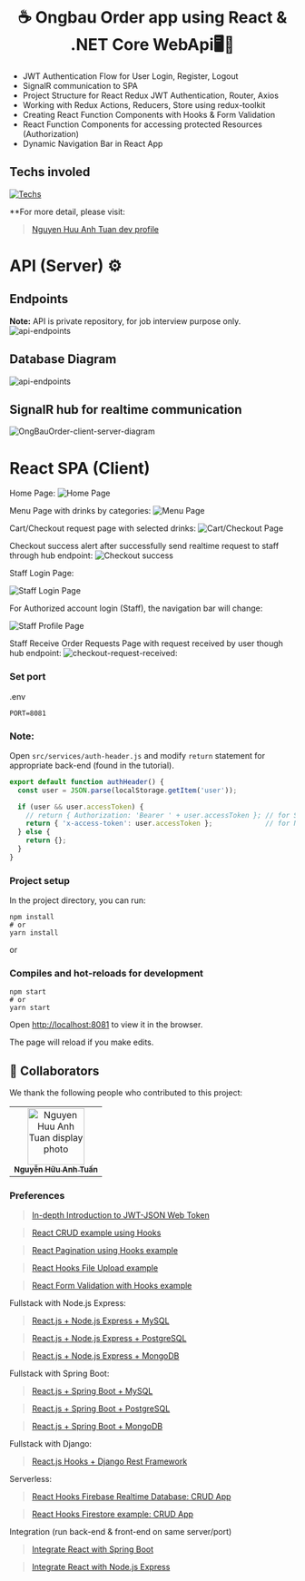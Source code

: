 <h1 align="center">☕ Ongbau Order app using React & .NET Core WebApi🖥️📝</h1>

- JWT Authentication Flow for User Login, Register, Logout
- SignalR communication to SPA
- Project Structure for React Redux JWT Authentication, Router, Axios
- Working with Redux Actions, Reducers, Store using redux-toolkit
- Creating React Function Components with Hooks & Form Validation
- React Function Components for accessing protected Resources (Authorization)
- Dynamic Navigation Bar in React App

## Techs involed
[![Techs](https://skillicons.dev/icons?i=react,dotnet,bootstrap,cs&perline=6)](https://skillicons.dev)

**For more detail, please visit:
> [Nguyen Huu Anh Tuan dev profile](nguyenhuuanhtuan.netlify.app)

# API (Server) ⚙️
## Endpoints
**Note:** API is private repository, for job interview purpose only.
![api-endpoints](api-endpoints.png)

## Database Diagram
![api-endpoints](db-diagram.PNG)

## SignalR hub for realtime communication
![OngBauOrder-client-server-diagram](OngBauOrder-client-server-diagram.png)

# React SPA (Client)
Home Page:
![Home Page](home-page.png)

Menu Page with drinks by categories:
![Menu Page](menu-page.png)

Cart/Checkout request page with selected drinks:
![Cart/Checkout Page](cart-checkout.png)

Checkout success alert after successfully send realtime request to staff through hub endpoint:
![Checkout success](checkout-success.png)


Staff Login Page:

![Staff Login Page](staff-login-page.png)

For Authorized account login (Staff), the navigation bar will change:

![Staff Profile Page](staff-profile-page.png)

Staff Receive Order Requests Page with request received by user though hub endpoint:
![checkout-request-received](checkout-request-received.png):


### Set port
.env
```
PORT=8081
```

### Note:
Open `src/services/auth-header.js` and modify `return` statement for appropriate back-end (found in the tutorial).

```js
export default function authHeader() {
  const user = JSON.parse(localStorage.getItem('user'));

  if (user && user.accessToken) {
    // return { Authorization: 'Bearer ' + user.accessToken }; // for Spring Boot back-end
    return { 'x-access-token': user.accessToken };             // for Node.js Express back-end
  } else {
    return {};
  }
}
```

### Project setup

In the project directory, you can run:

```
npm install
# or
yarn install
```

or

### Compiles and hot-reloads for development

```
npm start
# or
yarn start
```

Open [http://localhost:8081](http://localhost:8081) to view it in the browser.

The page will reload if you make edits.

## 🤝 Collaborators

We thank the following people who contributed to this project:

<table>
  <tr>
    <td align="center">
      <a href="https://github.com/entykey">
        <img src="https://github.com/entykey.png" width="100px;" alt="Nguyen Huu Anh Tuan display photo"/><br>
        <sub>
          <b>Nguyễn Hữu Anh Tuấn</b>
        </sub>
      </a>
    </td>
  </tr>
</table>

### Preferences
> [In-depth Introduction to JWT-JSON Web Token](https://www.bezkoder.com/jwt-json-web-token/)

> [React CRUD example using Hooks](https://www.bezkoder.com/react-hooks-crud-axios-api/)

> [React Pagination using Hooks example](https://www.bezkoder.com/react-pagination-hooks/)

> [React Hooks File Upload example](https://www.bezkoder.com/react-hooks-file-upload/)

> [React Form Validation with Hooks example](https://bezkoder.com/react-form-validation-hooks/)

Fullstack with Node.js Express:
> [React.js + Node.js Express + MySQL](https://www.bezkoder.com/react-node-express-mysql/)

> [React.js + Node.js Express + PostgreSQL](https://www.bezkoder.com/react-node-express-postgresql/)

> [React.js + Node.js Express + MongoDB](https://www.bezkoder.com/react-node-express-mongodb-mern-stack/)

Fullstack with Spring Boot:
> [React.js + Spring Boot + MySQL](https://www.bezkoder.com/react-spring-boot-crud/)

> [React.js + Spring Boot + PostgreSQL](https://www.bezkoder.com/spring-boot-react-postgresql/)

> [React.js + Spring Boot + MongoDB](https://www.bezkoder.com/react-spring-boot-mongodb/)

Fullstack with Django:
> [React.js Hooks + Django Rest Framework](https://www.bezkoder.com/django-react-hooks/)

Serverless:
> [React Hooks Firebase Realtime Database: CRUD App ](https://www.bezkoder.com/react-firebase-hooks-crud/)

> [React Hooks Firestore example: CRUD App](https://www.bezkoder.com/react-hooks-firestore/)

Integration (run back-end & front-end on same server/port)
> [Integrate React with Spring Boot](https://www.bezkoder.com/integrate-reactjs-spring-boot/)

> [Integrate React with Node.js Express](https://www.bezkoder.com/integrate-react-express-same-server-port/)
